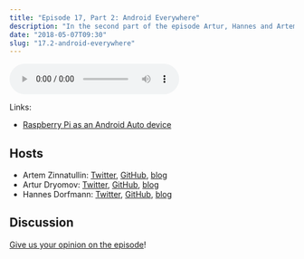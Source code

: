 ```yaml
---
title: "Episode 17, Part 2: Android Everywhere"
description: "In the second part of the episode Artur, Hannes and Artem discuss Android TV, Chromecast and Android Auto."
date: "2018-05-07T09:30"
slug: "17.2-android-everywhere"
---
```

<audio controls preload="meta">
  <source src="https://thecontext.io/episodes/17.2.mp3" type="audio/mpeg">
</audio>

Links:

* [Raspberry Pi as an Android Auto device](https://www.reddit.com/r/Android/comments/7zf4tk/openauto_turns_a_raspberry_pi_into_an_android/)

## Hosts

* Artem Zinnatullin: [Twitter](https://twitter.com/artem_zin), [GitHub](https://github.com/artem-zinnatullin), [blog](https://artemzin.com)
* Artur Dryomov: [Twitter](https://twitter.com/arturdryomov), [GitHub](https://github.com/ming13), [blog](https://arturdryomov.online)
* Hannes Dorfmann: [Twitter](https://twitter.com/sockeqwe), [GitHub](https://github.com/sockeqwe), [blog](http://hannesdorfmann.com)

## Discussion

[Give us your opinion on the episode](https://thecontext.io/episodes/17.2/discussion)!
